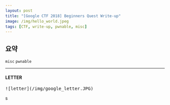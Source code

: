 ```yaml
---
layout: post
title: "[Google CTF 2018] Beginners Quest Write-up"
image: /img/hello_world.jpeg
tags: [CTF, write-up, pwnable, misc]
---
```


## 요약
`misc` `pwnable`

---
#### LETTER
<kbd>
![letter](/img/google_letter.JPG)
</kbd>

s
